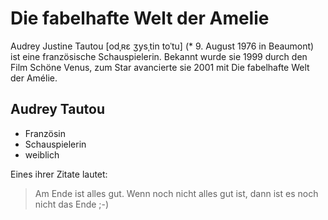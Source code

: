 # Die fabelhafte Welt der Amelie

Audrey Justine Tautou [odˌʀɛ ʒysˌtin toˈtu] (* 9. August 1976 in Beaumont) ist eine französische Schauspielerin. Bekannt wurde sie 1999 durch den Film Schöne Venus, zum Star avancierte sie 2001 mit Die fabelhafte Welt der Amélie.

## Audrey Tautou
* Französin
* Schauspielerin
* weiblich

Eines ihrer Zitate lautet:
> Am Ende ist alles gut.
> Wenn noch nicht alles gut ist, dann ist es noch nicht das Ende ;-)